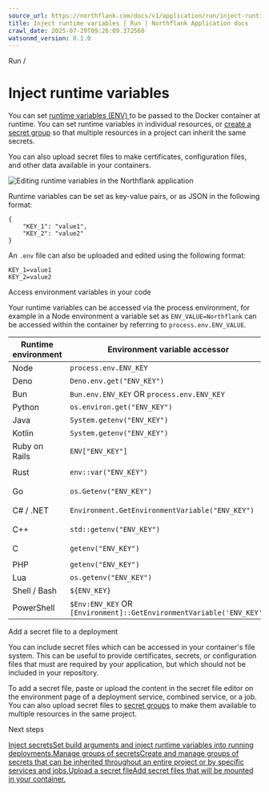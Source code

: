 ```yaml
---
source_url: https://northflank.com/docs/v1/application/run/inject-runtime-variables
title: Inject runtime variables | Run | Northflank Application docs
crawl_date: 2025-07-29T09:26:09.372560
watsonmd_version: 0.1.0
---
```


Run / 

# Inject runtime variables

You can set [runtime variables (ENV) ](https://docs.docker.com/engine/reference/builder/#env) to be passed to the Docker container at runtime. You can set runtime variables in individual resources, or [create a secret group](../secure/manage-secret-groups) so that multiple resources in a project can inherit the same secrets.

You can also upload secret files to make certificates, configuration files, and other data available in your containers.

![Editing runtime variables in the Northflank application](https://assets.northflank.com/documentation/v1/application/run/inject-runtime-variables/environment-variables.png)

Runtime variables can be set as key-value pairs, or as JSON in the following format:
    
    
    {
        "KEY_1": "value1",
        "KEY_2": "value2"
    }
    

An `.env` file can also be uploaded and edited using the following format:
    
    
    KEY_1=value1
    KEY_2=value2
    

Access environment variables in your code

Your runtime variables can be accessed via the process environment, for example in a Node environment a variable set as `ENV_VALUE=Northflank` can be accessed within the container by referring to `process.env.ENV_VALUE`.

Runtime environment| Environment variable accessor| Required import  
---|---|---  
Node| `process.env.ENV_KEY`| none  
Deno| `Deno.env.get("ENV_KEY")`| none  
Bun| `Bun.env.ENV_KEY` OR `process.env.ENV_KEY`| none  
Python| `os.environ.get("ENV_KEY")`| `import os`  
Java| `System.getenv("ENV_KEY")`| none  
Kotlin| `System.getenv("ENV_KEY")`| none  
Ruby on Rails| `ENV["ENV_KEY"]`| none  
Rust| `env::var("ENV_KEY")`| `use std::env`  
Go| `os.Getenv("ENV_KEY")`| `import ( "os" )`  
C# / .NET| `Environment.GetEnvironmentVariable("ENV_KEY")`| `using System;`  
C++| `std::getenv("ENV_KEY")`| `#include <cstdlib>`  
C| `getenv("ENV_KEY")`| `#include <stdlib.h>`  
PHP| `getenv("ENV_KEY")`| none  
Lua| `os.getenv("ENV_KEY")`| none  
Shell / Bash| `${ENV_KEY}`| none  
PowerShell| `$Env:ENV_KEY` OR `[Environment]::GetEnvironmentVariable('ENV_KEY')`| none  
  
Add a secret file to a deployment

You can include secret files which can be accessed in your container's file system. This can be useful to provide certificates, secrets, or configuration files that must are required by your application, but which should not be included in your repository.

To add a secret file, paste or upload the content in the secret file editor on the environment page of a deployment service, combined service, or a job. You can also upload secret files to [secret groups](../secure/manage-secret-groups) to make them available to multiple resources in the same project.

Next steps

[Inject secretsSet build arguments and inject runtime variables into running deployments.](/docs/v1/application/secure/inject-secrets)[Manage groups of secretsCreate and manage groups of secrets that can be inherited throughout an entire project or by specific services and jobs.](/docs/v1/application/secure/manage-secret-groups)[Upload a secret fileAdd secret files that will be mounted in your container.](/docs/v1/application/secure/upload-secret-files)